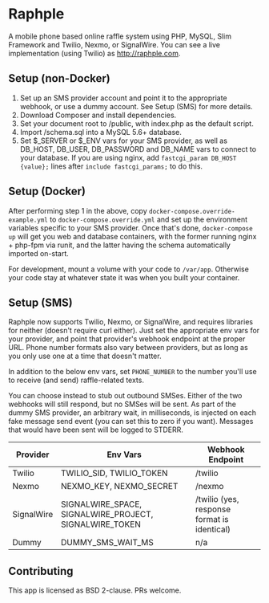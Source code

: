 # Raphple

A mobile phone based online raffle system using PHP, MySQL, Slim Framework and Twilio, Nexmo, or SignalWire.
You can see a live implementation (using Twilio) as http://raphple.com.

## Setup (non-Docker)

1. Set up an SMS provider account and point it to the appropriate webhook, or use a dummy account.
See Setup (SMS) for more details.
2. Download Composer and install dependencies.
3. Set your document root to /public, with index.php as the default script.
4. Import /schema.sql into a MySQL 5.6+ database.
5. Set $_SERVER or $_ENV vars for your SMS provider,
as well as DB_HOST, DB_USER, DB_PASSWORD and DB_NAME vars to connect to your database. If you are
using nginx, add `fastcgi_param DB_HOST {value};` lines after `include fastcgi_params;` to do this.

## Setup (Docker)

After performing step 1 in the above, copy `docker-compose.override-example.yml` to `docker-compose.override.yml` and
set up the environment variables specific to your SMS provider. Once that's done, `docker-compose up` will get you web
and database containers, with the former running nginx + php-fpm via runit, and the latter having the schema
automatically imported on-start.

For development, mount a volume with your code to `/var/app`. Otherwise your code stay at whatever state it was when you
built your container.

## Setup (SMS)

Raphple now supports Twilio, Nexmo, or SignalWire, and requires libraries for neither (doesn't require curl either).
Just set the appropriate env vars for your provider, and point that provider's webhook endpoint at the proper URL. Phone
number formats also vary between providers, but as long as you only use one at a time that doesn't matter.

In addition to the below env vars, set `PHONE_NUMBER` to the number you'll use to receive (and send) raffle-related
texts.

You can choose instead to stub out outbound SMSes. Either of the two webhooks will still respond, but no SMSes will
be sent. As part of the dummy SMS provider, an arbitrary wait, in milliseconds, is injected on each fake message
send event (you can set this to zero if you want). Messages that would have been sent will be logged to STDERR.

| Provider | Env Vars | Webhook Endpoint |
| --- | --- | --- |
| Twilio | TWILIO_SID, TWILIO_TOKEN | /twilio |
| Nexmo | NEXMO_KEY, NEXMO_SECRET | /nexmo |
| SignalWire | SIGNALWIRE_SPACE, SIGNALWIRE_PROJECT, SIGNALWIRE_TOKEN | /twilio (yes, response format is identical) |
| Dummy | DUMMY_SMS_WAIT_MS | n/a |

## Contributing

This app is licensed as BSD 2-clause. PRs welcome.
